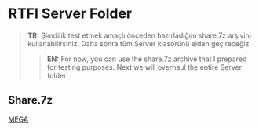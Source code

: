 # RTFI Server Folder

> **TR:** Şimdilik test etmek amaçlı önceden hazırladığım share.7z arşivini kullanabilirsiniz. Daha sonra tüm Server klasörünü elden geçireceğiz.
>> **EN:** For now, you can use the share.7z archive that I prepared for testing purposes. Next we will overhaul the entire Server folder.

## Share.7z

[MEGA](https://mega.nz/file/Ubx0iApK#3Kr79Doizyx3Jr717PTu8eKOMZiBQHGPPSxJ_k6u6DA)